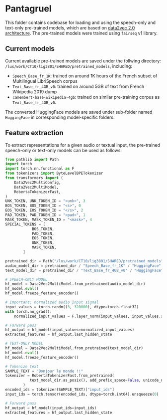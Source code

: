 # Pantagruel

This folder contains codebase for loading and using the speech-only and text-only pre-trained models, which are based on [data2vec 2.0 architecture](https://arxiv.org/abs/2212.07525). The pre-trained models were trained using `fairseq` v1 library.

## Current models
Current available pre-trained models are saved under the follwing directory: `/lus/work/CT10/lig3801/SHARED/pretrained_models`, including:
- `Speech_Base_fr_1K`: trained on around 1K hours of the French subset of Multilingual LibriSpeech corpus 
- `Text_Base_fr_4GB_v0`: trained on around 5GB of text from French Wikipedia 2019 dump
- `camembert-base-wikipedia-4gb`: trained on similar pre-training corpus as `Text_Base_fr_4GB_v0`.

The converted HuggingFace models are saved under sub-folder named `HuggingFace` in corresponding model-specific folders.


## Feature extraction
To extract representations for a given audio or textual input, the pre-trained speech-only or text-only models can be used as follows:
```python
from pathlib import Path
import torch
import torch.nn.functional as F
from tokenizers import ByteLevelBPETokenizer
from transformers import (
    Data2Vec2MultiConfig,
    Data2Vec2MultiModel,
    RobertaTokenizerFast,
)
UNK_TOKEN, UNK_TOKEN_ID = "<unk>", 3
BOS_TOKEN, BOS_TOKEN_ID = "<s>", 0
EOS_TOKEN, EOS_TOKEN_ID = "</s>", 2
PAD_TOKEN, PAD_TOKEN_ID = "<pad>", 1
MASK_TOKEN, MASK_TOKEN_ID = "<mask>", 4
SPECIAL_TOKENS = [
            BOS_TOKEN,
            PAD_TOKEN,
            EOS_TOKEN,
            UNK_TOKEN,
            MASK_TOKEN,
        ]

pretrained_dir = Path("/lus/work/CT10/lig3801/SHARED/pretrained_models")
audio_model_dir = pretrained_dir / "Speech_Base_fr_1K" / "HuggingFace"
text_model_dir = pretrained_dir / "Text_Base_fr_4GB_v0" / "HuggingFace"

# SPEECH-ONLY MODEL
hf_model = Data2Vec2MultiModel.from_pretrained(audio_model_dir)
hf_model.eval()
hf_model.freeze_feature_encoder()

# Important: normalized audio input signal
input_values = torch.randn((3, 320000), dtype=torch.float32)
with torch.no_grad():
    normalized_input_values = F.layer_norm(input_values, input_values.size()[1:])

# Forward pass
hf_output = hf_model(input_values=normalized_input_values)
extracted_features = hf_output.last_hidden_state

# TEXT-ONLY MODEL
hf_model = Data2Vec2MultiModel.from_pretrained(text_model_dir)
hf_model.eval()
hf_model.freeze_feature_encoder()

# Tokenize text
SAMPLE_TEXT = "Bonjour le monde !!"
tokenizer = RobertaTokenizerFast.from_pretrained(
           text_model_dir.as_posix(), add_prefix_space=False, unicode_normalizer="nfc"
        )
encoded_ids = tokenizer(SAMPLE_TEXT)["input_ids"]
input_ids = torch.tensor(encoded_ids, dtype=torch.int64).unsqueeze(0)

# Forward pass
hf_output = hf_model(input_ids=input_ids)
extracted_features = hf_output.last_hidden_state
```
